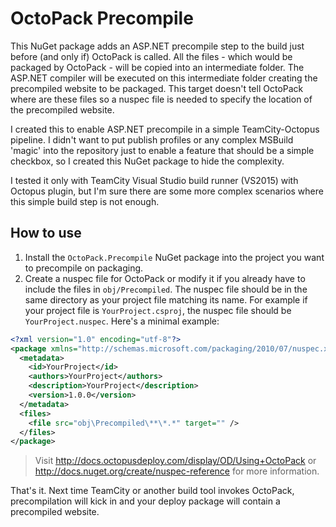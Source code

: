 # OctoPack Precompile

This NuGet package adds an ASP.NET precompile step to the build just before (and only if) OctoPack is called. All the files - which would be packaged by OctoPack - will be copied into an intermediate folder. The ASP.NET compiler will be executed on this intermediate folder creating the precompiled website to be packaged. This target doesn't tell OctoPack where are these files so a nuspec file is needed to specify the location of the precompiled website.

I created this to enable ASP.NET precompile in a simple TeamCity-Octopus pipeline. I didn't want to put publish profiles or any complex MSBuild 'magic' into the repository just to enable a feature that should be a simple checkbox, so I created this NuGet package to hide the complexity.

I tested it only with TeamCity Visual Studio build runner (VS2015) with Octopus plugin, but I'm sure there are some more complex scenarios where this simple build step is not enough.

## How to use
1. Install the `OctoPack.Precompile` NuGet package into the project you want to precompile on packaging.
2. Create a nuspec file for OctoPack or modify it if you already have to include the files in `obj/Precompiled`. The nuspec file should be in the same directory as your project file matching its name. For example if your project file is `YourProject.csproj`, the nuspec file should be `YourProject.nuspec`. Here's a minimal example:

```XML
<?xml version="1.0" encoding="utf-8"?>
<package xmlns="http://schemas.microsoft.com/packaging/2010/07/nuspec.xsd">
  <metadata>
    <id>YourProject</id>
    <authors>YourProject</authors>
    <description>YourProject</description>
    <version>1.0.0</version>
  </metadata>
  <files>
    <file src="obj\Precompiled\**\*.*" target="" />
  </files>
</package>
```

> Visit http://docs.octopusdeploy.com/display/OD/Using+OctoPack or http://docs.nuget.org/create/nuspec-reference for more information.

That's it. Next time TeamCity or another build tool invokes OctoPack, precompilation will kick in and your deploy package will contain a precompiled website.
